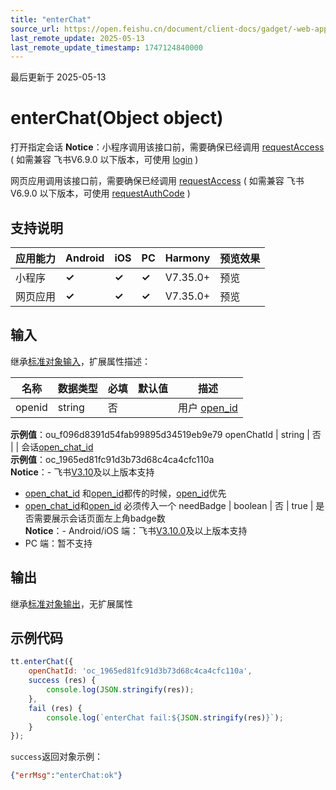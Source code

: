 ```yaml
---
title: "enterChat"
source_url: https://open.feishu.cn/document/client-docs/gadget/-web-app-api/open-ability/chat/enterchat
last_remote_update: 2025-05-13
last_remote_update_timestamp: 1747124840000
---
```

最后更新于 2025-05-13

# enterChat(Object object)

打开指定会话
**Notice**：小程序调用该接口前，需要确保已经调用 [requestAccess](https://open.feishu.cn/document/uYjL24iN/uUzMuUzMuUzM/requestaccess) ( 如需兼容 飞书V6.9.0 以下版本，可使用 [login](https://open.feishu.cn/document/uYjL24iN/uYzMuYzMuYzM) )

网页应用调用该接口前，需要确保已经调用 [requestAccess](https://open.feishu.cn/document/uYjL24iN/uUzMuUzMuUzM/requestaccess) ( 如需兼容 飞书V6.9.0 以下版本，可使用 [requestAuthCode](https://open.feishu.cn/document/uYjL24iN/uUzMuUzMuUzM/20220308) )

## 支持说明

应用能力 | Android | iOS | PC | Harmony | 预览效果
--- | --- | --- | --- | --- | ---
小程序 | **✓** | **✓** | **✓** | V7.35.0+ | 预览
网页应用 | **✓** | **✓** | **✓** | V7.35.0+ | 预览

## 输入

继承[标准对象输入](https://open.feishu.cn/document/uYjL24iN/ukzNy4SO3IjL5cjM)，扩展属性描述：

名称 | 数据类型 | 必填 | 默认值 | 描述
--- | --- | --- | --- | ---
openid | string | 否 |  | 用户 [open_id](https://open.feishu.cn/document/home/user-identity-introduction/open-id)  
**示例值**：ou_f096d8391d54fab99895d34519eb9e79
openChatId | string | 否 |  | 会话[open_chat_id](https://open.feishu.cn/document/uAjLw4CM/ukTMukTMukTM/reference/im-v1/chat-id-description)  
**示例值**：oc_1965ed81fc91d3b73d68c4ca4cfc110a  
**Notice**：- 飞书[V3.10](https://open.feishu.cn/document/uYjL24iN/uAjMuAjMuAjM/version-compatibility)及以上版本支持  
- [open_chat_id](https://open.feishu.cn/document/uAjLw4CM/ukTMukTMukTM/reference/im-v1/chat-id-description) 和[open_id](https://open.feishu.cn/document/home/user-identity-introduction/open-id)都传的时候，[open_id](https://open.feishu.cn/document/home/user-identity-introduction/open-id)优先  
- [open_chat_id](https://open.feishu.cn/document/uAjLw4CM/ukTMukTMukTM/reference/im-v1/chat-id-description)和[open_id](https://open.feishu.cn/document/home/user-identity-introduction/open-id) 必须传入一个
needBadge | boolean | 否 | true | 是否需要展示会话页面左上角badge数  
**Notice**：- Android/iOS 端：飞书[V3.10.0](https://open.feishu.cn/document/uYjL24iN/uAjMuAjMuAjM/version-compatibility)及以上版本支持  
- PC 端：暂不支持

## 输出

继承[标准对象输出](https://open.feishu.cn/document/uYjL24iN/ukzNy4SO3IjL5cjM#8c92acb8)，无扩展属性

## 示例代码

```js
tt.enterChat({
    openChatId: 'oc_1965ed81fc91d3b73d68c4ca4cfc110a',
    success (res) {
        console.log(JSON.stringify(res));
    },
    fail (res) {
        console.log(`enterChat fail:${JSON.stringify(res)}`);
    }
});
```

`success`返回对象示例：

```json
{"errMsg":"enterChat:ok"}
```
